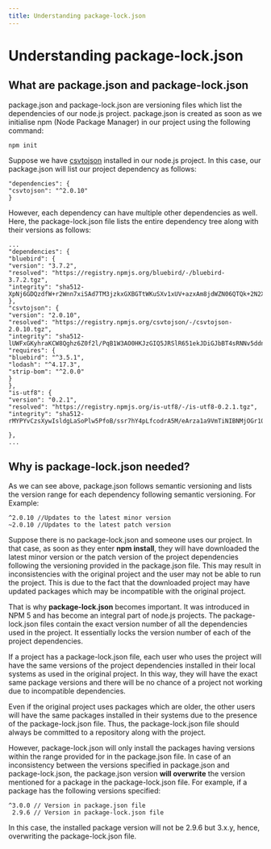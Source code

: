 ```yaml
---
title: Understanding package-lock.json
---
```


# Understanding package-lock.json

## What are package.json and package-lock.json

package.json and package-lock.json are versioning files which list the dependencies of our node.js project. package.json is created as soon as we initialise npm (Node Package Manager) in our project using the following command:
```
npm init
```
Suppose we have [csvtojson](https://www.npmjs.com/package/csvtojson) installed in our node.js project. In this case, our package.json will list our project dependency as follows:
```
"dependencies": {
"csvtojson": "^2.0.10"
}
```

However, each dependency can have multiple other dependencies as well. Here, the package-lock.json file lists the entire dependency tree along with their versions as follows:

```
...
"dependencies": {
"bluebird": {
"version": "3.7.2",
"resolved": "https://registry.npmjs.org/bluebird/-/bluebird-3.7.2.tgz",
"integrity": "sha512-XpNj6GDQzdfW+r2Wnn7xiSAd7TM3jzkxGXBGTtWKuSXv1xUV+azxAm8jdWZN06QTQk+2N2XB9jRDkvbmQmcRtg=="
},
"csvtojson": {
"version": "2.0.10",
"resolved": "https://registry.npmjs.org/csvtojson/-/csvtojson-2.0.10.tgz",
"integrity": "sha512-lUWFxGKyhraKCW8Qghz6Z0f2l/PqB1W3AO0HKJzGIQ5JRSlR651ekJDiGJbBT4sRNNv5ddnSGVEnsxP9XRCVpQ==",
"requires": {
"bluebird": "^3.5.1",
"lodash": "^4.17.3",
"strip-bom": "^2.0.0"
}
},
"is-utf8": {
"version": "0.2.1",
"resolved": "https://registry.npmjs.org/is-utf8/-/is-utf8-0.2.1.tgz",
"integrity": "sha512-rMYPYvCzsXywIsldgLaSoPlw5PfoB/ssr7hY4pLfcodrA5M/eArza1a9VmTiNIBNMjOGr1Ow9mTyU2o69U6U9Q=="

},
...
```
## Why is package-lock.json needed?

As we can see above, package.json follows semantic versioning and lists the version range for each dependency following semantic versioning. For Example:
```
^2.0.10 //Updates to the latest minor version
~2.0.10 //Updates to the latest patch version
```
Suppose there is no package-lock.json and someone uses our project. In that case, as soon as they enter **npm install**, they will have downloaded the latest minor version or the patch version of the project dependencies following the versioning provided in the package.json file. This may result in inconsistencies with the original project and the user may not be able to run the project. This is due to the fact that the downloaded project may have updated packages which may be incompatible with the original project.

That is why **package-lock.json** becomes important. It was introduced in NPM 5 and has become an integral part of node.js projects. The package-lock.json files contain the exact version number of all the dependencies used in the project. It essentially locks the version number of each of the project dependencies. 

If a project has a package-lock.json file, each user who uses the project will have the same versions of the project dependencies installed in their local systems as used in the original project. In this way, they will have the exact same package versions and there will be no chance of a project not working due to incompatible dependencies. 

Even if the original project uses packages which are older, the other users will have the same packages installed in their systems due to the presence of the package-lock.json file. Thus, the package-lock.json file should always be committed to a repository along with the project.

However, package-lock.json will only install the packages having versions within the range provided for in the package.json file. In case of an inconsistency between the versions specified in package.json and package-lock.json, the package.json version **will overwrite** the version mentioned for a package in the package-lock.json file. For example, if a package has the following versions specified:
```
^3.0.0 // Version in package.json file
 2.9.6 // Version in package-lock.json file
```
In this case, the installed package version will not be 2.9.6 but 3.x.y, hence, overwriting the package-lock.json file.